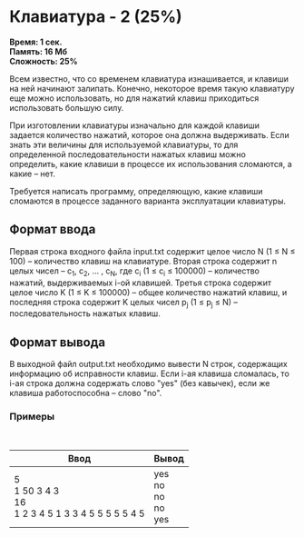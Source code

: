 <h1 class="title">Клавиатура - 2 (25%)</h1>
<p><b>Время: 1 сек.<br>Память: 16 Мб<br>Сложность: 25%</b></p>
<p>Всем известно, что со временем клавиатура изнашивается, и клавиши на ней начинают залипать. Конечно, некоторое время такую клавиатуру еще можно использовать, но для нажатий клавиш приходиться использовать большую силу.</p>
<p>При изготовлении клавиатуры изначально для каждой клавиши задается количество нажатий, которое она должна выдерживать. Если знать эти величины для используемой клавиатуры, то для определенной последовательности нажатых клавиш можно определить, какие клавиши в процессе их использования сломаются, а какие – нет.</p>
<p>Требуется написать программу, определяющую, какие клавиши сломаются в процессе заданного варианта эксплуатации клавиатуры.</p>
<h2>Формат ввода</h2>
<p>Первая строка входного файла input.txt содержит целое число N (1 ≤ N ≤ 100) – количество клавиш на клавиатуре. Вторая строка содержит n целых чисел – с<sub>1</sub>, с<sub>2</sub>, … , с<sub>N</sub>, где с<sub>i</sub> (1 ≤ с<sub>i</sub> ≤ 100000) – количество нажатий, выдерживаемых i-ой клавишей. Третья строка содержит целое число K (1 ≤ K ≤ 100000) – общее количество нажатий клавиш, и последняя строка содержит K целых чисел p<sub>j</sub> (1 ≤ p<sub>j</sub> ≤ N) – последовательность нажатых клавиш.</p>
<h2>Формат вывода</h2>
<p>В выходной файл output.txt необходимо вывести N строк, содержащих информацию об исправности клавиш. Если i-ая клавиша сломалась, то i-ая строка должна содержать слово "yes" (без кавычек), если же клавиша работоспособна – слово "no".</p>
<h3>Примеры</h3>
<table class="sample-tests">
  <thead>
     <tr>
        <th>Ввод</th>
        <th>Вывод</th>
     </tr>
  </thead>
  <tbody>
     <tr>
        <td>5<br>
            1 50 3 4 3<br>
            16<br>
            1 2 3 4 5 1 3 3 4 5 5 5 5 5 4 5</td><br>
        <td>yes<br>
            no<br>
            no<br>
            no<br>
            yes</td>
     </tr>
  </tbody>
</table>